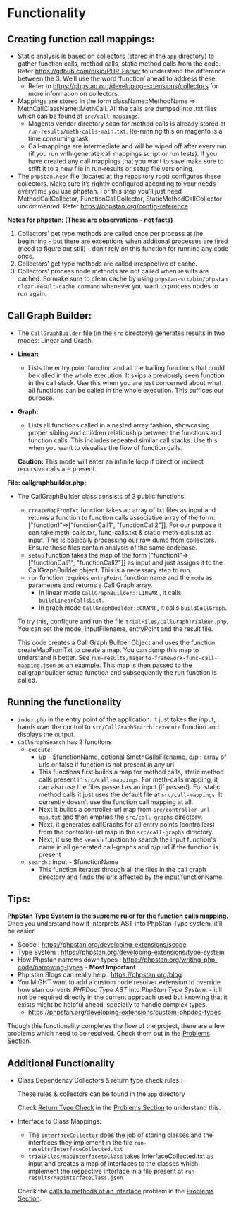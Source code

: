 # Functionality

## **Creating function call mappings:**

- Static analysis is based on collectors (stored in the `app` directory) to gather function calls, method calls, static method calls from the code. Refer https://github.com/nikic/PHP-Parser to understand the difference between the 3. We’ll use the word ‘function’ ahead to address these.
    - Refer to https://phpstan.org/developing-extensions/collectors for more information on collectors.
- Mappings are stored in the form className::MethodName ⇒ MethCallClassName::MethCall. All the calls are dumped into .txt files which can be found at `src/call-mappings`.
    - Magento vendor directory scan for method calls is already stored at `run-results/meth-calls-main.txt`. Re-running this on magento is a time consuming task.
    - Call-mappings are intermediate and will be wiped off after every run (if you run with generate call mappings script or run tests). If you have created any call mappings that you want to save make sure to shift it to a new file in run-results or setup file versioning.
- The `phpstan.neon` file (located at the repository root) configures these collectors. Make sure it’s rightly configured according to your needs everytime you use phpstan. For this step you’ll just need MethodCallCollector, FunctionCallCollector, StaticMethodCallCollector uncommented. Refer https://phpstan.org/config-reference

**Notes for phpstan: (These are observations - not facts)**

1. Collectors’ get type methods are called once per process at the beginning - but there are exceptions when additonal processes are fired (need to figure out still) - don’t rely on this function for running any code once.
2. Collectors’ get type methods are called irrespective of cache.
3. Collectors’ process node methods are not called when results are cached. So make sure to clean cache by using `phpstan-src/bin/phpstan clear-result-cache command` whenever you want to process nodes to run again.

## **Call Graph Builder:**

- The `CallGraphBuilder` file (in the `src` directory) generates results in two modes: Linear and Graph.
- **Linear:**
    - Lists the entry point function and all the trailing functions that could be called in the whole execution. It skips a previously seen function in the call stack. Use this when you are just concerned about what all functions can be called in the whole execution. This suffices our purpose.
- **Graph:**
    - Lists all functions called in a nested array fashion, showcasing proper sibling and children relationship between the functions and function calls. This includes repeated similar call stacks. Use this when you want to visualise the flow of function calls.
    
    **Caution:** This mode will enter an infinite loop if direct or indirect recursive calls are present.
    

**File: callgraphbuilder.php:**

- The CallGraphBuilder class consists of 3 public functions:
    - `createMapFromTxt` function takes an array of txt files as input and returns a function to function calls associative array of the form: ["function1"=>["functionCall1", "functionCall2"]]. For our purpose it can take meth-calls.txt, func-calls.txt & static-meth-calls.txt as input. This is basically processing our raw dump from collectors. Ensure these files contain analysis of the same codebase.
    - `setup` function takes the map of the form ["function1"=>["functionCall1", "functionCall2"]] as input and just assigns it to the CallGraphBuilder object. This is a necessary step to run.
    - `run` function requires `entryPoint` function name and the `mode` as parameters and returns a Call Graph array.
        - In linear mode `CallGraphBuilder::LINEAR` , it calls `buildLinearCallsList`.
        - In graph mode `CallGraphBuilder::GRAPH` , it calls `buildCallGraph`.
    
    To try this, configure and run the file `trialFiles/CallGraphTrialRun.php`. You can set the mode, inputFilename, entryPoint and the result file. 
    
    This code creates a Call Graph Builder Object and uses the function createMapFromTxt to create a map. You can dump this map to understand it better. See `run-results/magento-framework-func-call-mapping.json` as an example. This map is then passed to the callgraphbuilder setup function and subsequently the run function is called.
    

## **Running the functionality**

- `index.php`  in the entry point of the application. It just takes the input, hands over the control to `src/CallGraphSearch::execute` function and displays the output.
- `CallGraphSearch` has 2 functions
    - `execute`:
        - i/p  -  $functionName, optional $methCallsFilename, o/p : array of urls or false if function is not present in any url
        - This functions first builds a map for method calls, static method calls present in `src/call-mappings`. For meth-calls mapping, it can also use the files passed as an input (if passed). For static method calls it just uses the default file at `src/call-mappings`. It currently doesn’t use the function call mapping at all.
        - Next it builds a controller-url map from `src/controller-url-map.txt` and then empties the `src/call-graphs` directory.
        - Next, it generates callGraphs for all entry points (controllers) from the controller-url map in the `src/call-graphs` directory.
        - Next, it use the `search` function to search the input function's name in all generated call-graphs and o/p url if the function is present
    - `search` : input  -  $functionName
        - This function iterates through all the files in the call graph directory and finds the urls affected by the input functionName.

## **Tips:**

**PhpStan Type System is the supreme ruler for the function calls mapping.** Once you understand how it interprets AST into PhpStan Type system, it’ll be easier.

- Scope : https://phpstan.org/developing-extensions/scope
- Type System : https://phpstan.org/developing-extensions/type-system
- How Phpstan narrows down types : https://phpstan.org/writing-php-code/narrowing-types - **Most Important**
- Php stan Blogs can really help : https://phpstan.org/blog
- You MIGHT want to add a custom node resolver extension to override how stan converts *PHPDoc Type AST* into *PhpStan Type System. -* it’ll not be required directly in the current approach used but knowing that it exists might be helpful ahead, specially to handle complex types.
    - https://phpstan.org/developing-extensions/custom-phpdoc-types

Though this functionality completes the flow of the project, there are a few problems which need to be resolved. Check them out in the [Problems Section](https://www.notion.so/Problems-ef9afa103fae422ea2add99506a61aa4?pvs=21).

## Additional Functionality

- Class Dependency Collectors & return type check rules :
    
    These rules & collectors can be found in the `app` directory
    
    Check [Return Type Check](https://www.notion.so/Problems-ef9afa103fae422ea2add99506a61aa4?pvs=21) in the [Problems Section](https://www.notion.so/Problems-ef9afa103fae422ea2add99506a61aa4?pvs=21) to understand this.
    
- Interface to Class Mappings:
    - The `interfaceCollector` does the job of storing classes and the interfaces they implement in the file `run-results/InterfaceCollected.txt`
    - `trialFiles/mapInterfacetoClass` takes InterfaceCollected.txt as input and creates a map of interfaces to the classes which implement the respective interface in a file present at `run-results/MapinterfaceClass.json`
    
    Check the [calls to methods of an interface](https://www.notion.so/Problems-ef9afa103fae422ea2add99506a61aa4?pvs=21) problem in the [Problems Section](https://www.notion.so/Problems-ef9afa103fae422ea2add99506a61aa4?pvs=21).
